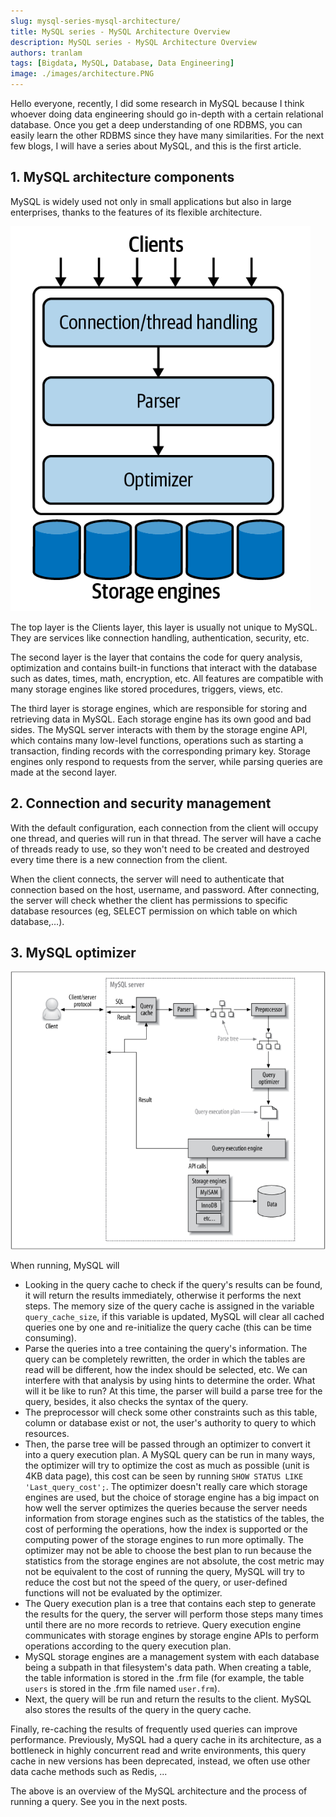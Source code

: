 ```yaml
---
slug: mysql-series-mysql-architecture/
title: MySQL series - MySQL Architecture Overview
description: MySQL series - MySQL Architecture Overview
authors: tranlam
tags: [Bigdata, MySQL, Database, Data Engineering]
image: ./images/architecture.PNG
---
```


Hello everyone, recently, I did some research in MySQL because I think whoever doing data engineering should go in-depth with a certain relational database. Once you get a deep understanding of one RDBMS, you can easily learn the other RDBMS since they have many similarities. For the next few blogs, I will have a series about MySQL, and this is the first article.

<!--truncate-->

## 1. MySQL architecture components

MySQL is widely used not only in small applications but also in large enterprises, thanks to the features of its flexible architecture.

![Architecture](./images/architecture.PNG)

The top layer is the Clients layer, this layer is usually not unique to MySQL. They are services like connection handling, authentication, security, etc.

The second layer is the layer that contains the code for query analysis, optimization and contains built-in functions that interact with the database such as dates, times, math, encryption, etc. All features are compatible with many storage engines like stored procedures, triggers, views, etc.

The third layer is storage engines, which are responsible for storing and retrieving data in MySQL. Each storage engine has its own good and bad sides. The MySQL server interacts with them by the storage engine API, which contains many low-level functions, operations such as starting a transaction, finding records with the corresponding primary key. Storage engines only respond to requests from the server, while parsing queries are made at the second layer.

## 2. Connection and security management

With the default configuration, each connection from the client will occupy one thread, and queries will run in that thread. The server will have a cache of threads ready to use, so they won't need to be created and destroyed every time there is a new connection from the client.

When the client connects, the server will need to authenticate that connection based on the host, username, and password. After connecting, the server will check whether the client has permissions to specific database resources (eg, SELECT permission on which table on which database,…).

## 3. MySQL optimizer

![Overall](./images/overall.PNG)

When running, MySQL will

- Looking in the query cache to check if the query's results can be found, it will return the results immediately, otherwise it performs the next steps. The memory size of the query cache is assigned in the variable `query_cache_size`, if this variable is updated, MySQL will clear all cached queries one by one and re-initialize the query cache (this can be time consuming).
- Parse the queries into a tree containing the query's information. The query can be completely rewritten, the order in which the tables are read will be different, how the index should be selected, etc. We can interfere with that analysis by using hints to determine the order. What will it be like to run? At this time, the parser will build a parse tree for the query, besides, it also checks the syntax of the query.
- The preprocessor will check some other constraints such as this table, column or database exist or not, the user's authority to query to which resources.
- Then, the parse tree will be passed through an optimizer to convert it into a query execution plan. A MySQL query can be run in many ways, the optimizer will try to optimize the cost as much as possible (unit is 4KB data page), this cost can be seen by running `SHOW STATUS LIKE 'Last_query_cost';`. The optimizer doesn't really care which storage engines are used, but the choice of storage engine has a big impact on how well the server optimizes the queries because the server needs information from storage engines such as the statistics of the tables, the cost of performing the operations, how the index is supported or the computing power of the storage engines to run more optimally. The optimizer may not be able to choose the best plan to run because the statistics from the storage engines are not absolute, the cost metric may not be equivalent to the cost of running the query, MySQL will try to reduce the cost but not the speed of the query, or user-defined functions will not be evaluated by the optimizer.
- The Query execution plan is a tree that contains each step to generate the results for the query, the server will perform those steps many times until there are no more records to retrieve. Query execution engine communicates with storage engines by storage engine APIs to perform operations according to the query execution plan.
- MySQL storage engines are a management system with each database being a subpath in that filesystem's data path. When creating a table, the table information is stored in the .frm file (for example, the table `users` is stored in the .frm file named `user.frm`).
- Next, the query will be run and return the results to the client. MySQL also stores the results of the query in the query cache.

Finally, re-caching the results of frequently used queries can improve performance. Previously, MySQL had a query cache in its architecture, as a bottleneck in highly concurrent read and write environments, this query cache in new versions has been deprecated, instead, we often use other data cache methods such as Redis, ...

The above is an overview of the MySQL architecture and the process of running a query. See you in the next posts.

